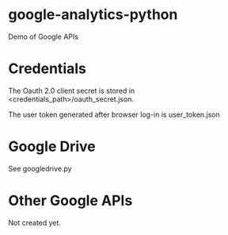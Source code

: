 # google-analytics-python
Demo of Google APIs

# Credentials

The Oauth 2.0 client secret is stored in <credentials_path>/oauth_secret.json.

The user token generated after browser log-in is user_token.json

# Google Drive

See googledrive.py

# Other Google APIs

Not created yet.

